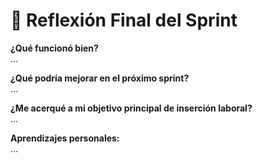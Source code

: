 # 🧠 Reflexión Final del Sprint

**¿Qué funcionó bien?**  
...

**¿Qué podría mejorar en el próximo sprint?**  
...

**¿Me acerqué a mi objetivo principal de inserción laboral?**  
...

**Aprendizajes personales:**  
...
